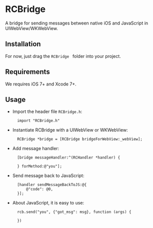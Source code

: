 # RCBridge
A bridge for sending messages between native iOS and JavaScript in UIWebView/WKWebView.

## Installation
For now, just drag the `RCBridge ` folder into your project.

## Requirements
We requires iOS 7+ and Xcode 7+.

## Usage
- Import the header file `RCBridge.h`:

		import "RCBridge.h"

- Instantiate RCBridge with a UIWebView or WKWebView:

		RCBridge *bridge = [RCBridge bridgeForWebView:_webView];

- Add message handler:

		[bridge messageHandler:^(RCHandler *handler) {
		
		} forMethod:@"you"];

- Send message back to JavaScript:

		[handler sendMessageBackToJS:@{
		    @"code": @0,
		}];

- About JavaScript, it is easy to use:

		rcb.send("you", {"got_msg": msg}, function (args) {
		
		})